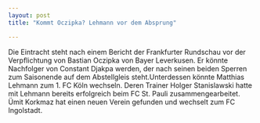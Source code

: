 ```yaml
---
layout: post
title: "Kommt Oczipka? Lehmann vor dem Absprung"

---
```


Die Eintracht steht nach einem Bericht der Frankfurter Rundschau vor der Verpflichtung von Bastian Oczipka von Bayer Leverkusen. Er könnte Nachfolger von Constant Djakpa werden, der nach seinen beiden Sperren zum Saisonende auf dem Abstellgleis steht.Unterdessen könnte Matthias Lehmann zum 1. FC Köln wechseln. Deren Trainer Holger Stanislawski hatte mit Lehmann bereits erfolgreich beim FC St. Pauli zusammengearbeitet. Ümit Korkmaz hat einen neuen Verein gefunden und wechselt zum FC Ingolstadt.


